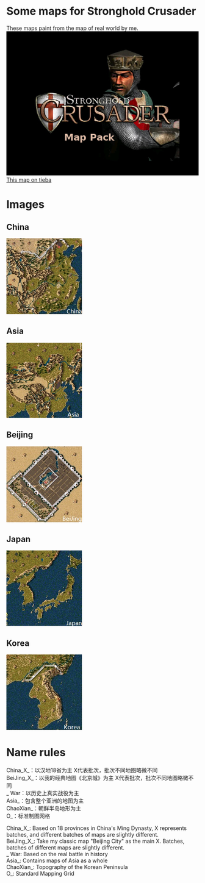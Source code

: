 # Some maps for Stronghold Crusader
These maps paint from the map of real world by me.  
[![Title](title.jpg)](https://github.com/Levsw/StrongholdCrusaderMaps)  
[This map on tieba](https://tieba.baidu.com/p/6027784104)  
# Images
## China
[![China](China.jpg)](China_*.map)
## Asia
[![Asia](Asia.jpg)](Asia_*.map)
## Beijing
[![Beijing](BeiJing.jpg)](BeiJing_*.map)
## Japan
[![Japan](Japan.jpg)](Japan_*.map)
## Korea
[![Korea](Korea.jpg)](Korea_*.map)
# Name rules
China_X_：以汉地18省为主 X代表批次，批次不同地图略微不同  
BeiJing_X_：以我的经典地图《北京城》为主 X代表批次，批次不同地图略微不同  
_ War：以历史上真实战役为主  
Asia_：包含整个亚洲的地图为主  
ChaoXian_：朝鲜半岛地形为主  
O_：标准制图网格

China_X_: Based on 18 provinces in China's Ming Dynasty, X represents batches, and different batches of maps are slightly different.  
BeiJing_X_: Take my classic map "Beijing City" as the main X. Batches, batches of different maps are slightly different.  
_ War: Based on the real battle in history  
Asia_: Contains maps of Asia as a whole  
ChaoXian_: Topography of the Korean Peninsula  
O_: Standard Mapping Grid
